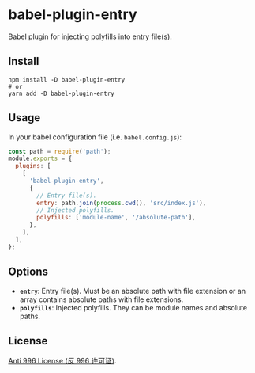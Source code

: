 # babel-plugin-entry

Babel plugin for injecting polyfills into entry file(s).

## Install

```shell
npm install -D babel-plugin-entry
# or
yarn add -D babel-plugin-entry
```

## Usage

In your babel configuration file (i.e. `babel.config.js`):

```js
const path = require('path');
module.exports = {
  plugins: [
    [
      'babel-plugin-entry',
      {
        // Entry file(s).
        entry: path.join(process.cwd(), 'src/index.js'),
        // Injected polyfills.
        polyfills: ['module-name', '/absolute-path'],
      },
    ],
  ],
};
```

## Options

- **`entry`**: Entry file(s). Must be an absolute path with file extension or an array contains absolute paths with file extensions.
- **`polyfills`**: Injected polyfills. They can be module names and absolute paths.

## License

[Anti 996 License (反 996 许可证)](./LICENSE).
